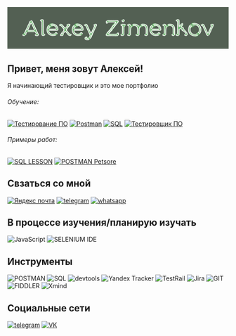 ![Header](https://github.com/Zimenkov-Alexey/zimenkov-alexey/blob/main/assets/Header.png)

## Привет, меня зовут Алексей!
Я начинающий тестировщик и это мое портфолио
###### Обучение:
[![Тестирование ПО](https://img.shields.io/badge/Тестирование_ПО-536053?style=for-the-badge&logo=stepik)](https://stepik.org/cert/2389739)
[![Postman](https://img.shields.io/badge/POSTMAN-536053?style=for-the-badge&logo=postman)](https://stepik.org/cert/2430842)
[![SQL](https://img.shields.io/badge/SQL-536053?style=for-the-badge&logo=mysql)](https://stepik.org/cert/2413132)
[![Тестировщик ПО](https://img.shields.io/badge/Тестировщик_ПО-536053?style=for-the-badge&logo=tsu_share)](https://www.tgu-dpo.ru/program/softwaretesting)
  
###### Примеры работ:
[![SQL LESSON](https://img.shields.io/badge/SQL_LESSON-536053?style=for-the-badge&logo=mysql)](https://github.com/Zimenkov-Alexey/MySQL-work)
[![POSTMAN Petsore](https://img.shields.io/badge/POSTMAN_Petsore-536053?style=for-the-badge&logo=postman)](https://www.postman.com/beard89/workspace/public-workspace/collection/25761069-37afc777-8eaa-49da-86b8-2746f624aea5?action=share&creator=25761069)

## Свзаться со мной
[![Яндекс почта](https://img.shields.io/badge/MAIL-536053?style=for-the-badge&logo=mail)](mailto:aleksey.zimenkov@yandex.ru)
[![telegram](https://img.shields.io/badge/telegram-536053?style=for-the-badge&logo=telegram)](https://t.me/alexeyzimenkov)
[![whatsapp](https://img.shields.io/badge/whatsapp-536053?style=for-the-badge&logo=whatsapp)](https://wa.me/79126628550)

## В процессе изучения/планирую изучать
![JavaScript](https://img.shields.io/badge/JavaScript-536053?style=for-the-badge&logo=javascript)
![SELENIUM IDE](https://img.shields.io/badge/selenium-536053?style=for-the-badge&logo=selenium)

## Инструменты
![POSTMAN](https://img.shields.io/badge/POSTMAN-536053?style=for-the-badge&logo=postman)
![SQL](https://img.shields.io/badge/SQL-536053?style=for-the-badge&logo=mysql)
![devtools](https://img.shields.io/badge/DevTools-536053?style=for-the-badge&logo=googlechrome)
![Yandex Tracker](https://img.shields.io/badge/YandexTracker-536053?style=for-the-badge&logo=yandex_tracker)
![TestRail](https://img.shields.io/badge/TESTRAIL-536053?style=for-the-badge&logo=testrail)
![Jira](https://img.shields.io/badge/JIRA-536053?style=for-the-badge&logo=jira)
![GIT](https://img.shields.io/badge/GIT-536053?style=for-the-badge&logo=git)
![FIDDLER](https://img.shields.io/badge/FIDDLER-536053?style=for-the-badge&logo=Fiddlerclassic)
![Xmind](https://img.shields.io/badge/XMIND-536053?style=for-the-badge&logo=xmind)

## Социальные сети
[![telegram](https://img.shields.io/badge/telegram-536053?style=for-the-badge&logo=telegram)](https://t.me/alexeyzimenkov)
[![VK](https://img.shields.io/badge/VK-536053?style=for-the-badge&logo=VK)](https://vk.com/beard_zimenkov)


